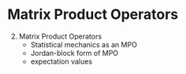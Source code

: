 Matrix Product Operators
========================

2. Matrix Product Operators
	- Statistical mechanics as an MPO
	- Jordan-block form of MPO
	- expectation values